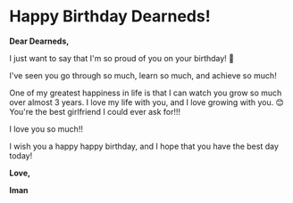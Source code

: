 # Happy Birthday Dearneds!

**Dear Dearneds,**

I just want to say that I'm so proud of you on your birthday! 🎉

I've seen you go through so much, learn so much, and achieve so much!

One of my greatest happiness in life is that I can watch you grow so much over almost 3 years. I love my life with you, and I love growing with you. 😊 You're the best girlfriend I could ever ask for!!!

I love you so much!!

I wish you a happy happy birthday, and I hope that you have the best day today!

**Love,**

**Iman**

